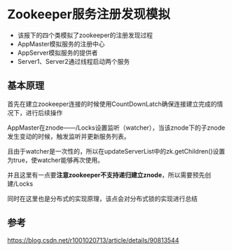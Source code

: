 # Zookeeper服务注册发现模拟
- 该报下的四个类模拟了zookeeper的注册发现过程
- AppMaster模拟服务的注册中心
- AppServer模拟服务的提供者
- Server1、Server2通过线程启动两个服务

## 基本原理
首先在建立zookeeper连接的时候使用CountDownLatch确保连接建立完成的情况下，进行后续操作

AppMaster在znode——/Locks设置监听（watcher），当该znode下的子znode发生变动的时候，触发监听并更新服务列表。

且由于watcher是一次性的，所以在updateServerList中的zk.getChildren()设置为true，使watcher能够再次使用。

并且这里有一点要**注意zookeeper不支持递归建立znode**，所以需要预先创建/Locks

同时在这里也是分布式的实现原理，该点会对分布式锁的实现进行总结

## 参考
https://blog.csdn.net/r1001020713/article/details/90813544
